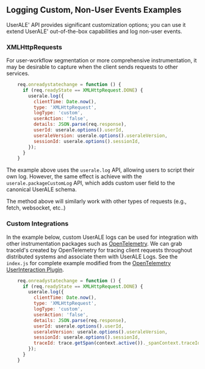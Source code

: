 <!--
    Licensed to the Apache Software Foundation (ASF) under one
    or more contributor license agreements.  See the NOTICE file
    distributed with this work for additional information
    regarding copyright ownership.  The ASF licenses this file
    to you under the Apache License, Version 2.0 (the
    "License"); you may not use this file except in compliance
    with the License.  You may obtain a copy of the License at

      http://www.apache.org/licenses/LICENSE-2.0

    Unless required by applicable law or agreed to in writing,
    software distributed under the License is distributed on an
    "AS IS" BASIS, WITHOUT WARRANTIES OR CONDITIONS OF ANY
    KIND, either express or implied.  See the License for the
    specific language governing permissions and limitations
    under the License.
-->
## Logging Custom, Non-User Events Examples
UserALE' API provides significant customization options; you can use it extend UserALE' out-of-the-box capabilities and log non-user events.

### XMLHttpRequests
For user-workflow segmentation or more comprehensive instrumentation, it may be desirable to capture when the client sends requests to other services.


```JavaScript
    req.onreadystatechange = function () {
      if (req.readyState == XMLHttpRequest.DONE) {
        userale.log({
          clientTime: Date.now(),
          type: 'XMLHttpRequest',
          logType: 'custom',
          userAction: 'false',
          details: JSON.parse(req.response),
          userId: userale.options().userId,
          useraleVersion: userale.options().useraleVersion,
          sessionId: userale.options().sessionId,
        });
      }
    }
```
The example above uses the `userale.log` API, allowing users to script their own log. However, the same effect is achieve with the `userale.packageCustomLog` API, which adds custom user field to the canonical UserALE schema.

The method above will similarly work with other types of requests (e.g., fetch, websocket, etc..)

### Custom Integrations
In the example below, custom UserALE logs can be used for integration with other instrumentation packages such as [OpenTelemetry](https://github.com/open-telemetry/opentelemetry-js). We can grab traceId's created by OpenTelemetry for tracing client requests throughout distributed systems and associate them with UserALE Logs. See the `index.js` for complete example modified from the [OpenTelemetry UserInteraction Plugin](https://github.com/open-telemetry/opentelemetry-js-contrib/tree/main/plugins/web/opentelemetry-instrumentation-user-interaction).
```JavaScript
    req.onreadystatechange = function () {
      if (req.readyState == XMLHttpRequest.DONE) {
        userale.log({
          clientTime: Date.now(),
          type: 'XMLHttpRequest',
          logType: 'custom',
          userAction: 'false',
          details: JSON.parse(req.response),
          userId: userale.options().userId,
          useraleVersion: userale.options().useraleVersion,
          sessionId: userale.options().sessionId,
          traceId: trace.getSpan(context.active())._spanContext.traceId
        });
      }
    }
```